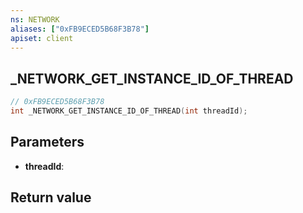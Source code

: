 ```yaml
---
ns: NETWORK
aliases: ["0xFB9ECED5B68F3B78"]
apiset: client
---
```

## _NETWORK_GET_INSTANCE_ID_OF_THREAD

```c
// 0xFB9ECED5B68F3B78
int _NETWORK_GET_INSTANCE_ID_OF_THREAD(int threadId);
```


## Parameters
* **threadId**:

## Return value

